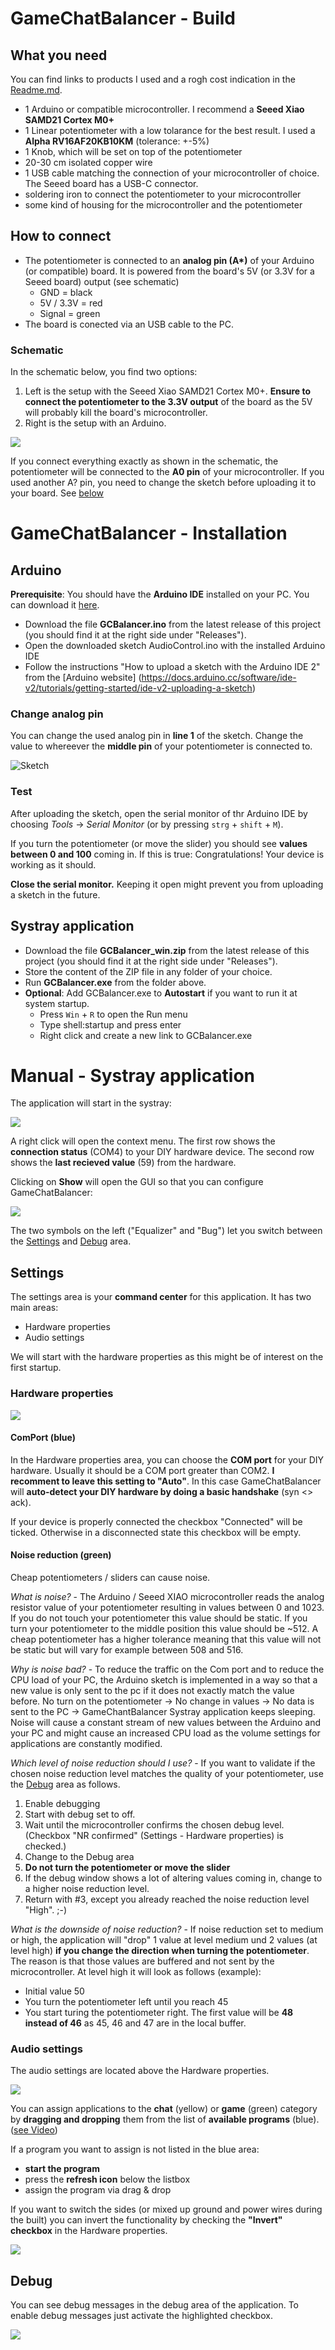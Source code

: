 # GameChatBalancer - Build

## What you need
You can find links to products I used and a rogh cost indication in the [Readme.md](https://github.com/TheSoundCoder/GameChatBalancer/blob/master/README.md#material).

- 1 Arduino or compatible microcontroller. I recommend a **Seeed Xiao SAMD21 Cortex M0+**
- 1 Linear potentiometer with a low tolarance for the best result. I used a **Alpha RV16AF20KB10KM** (tolerance: +-5%) 
- 1 Knob, which will be set on top of the potentiometer
- 20-30 cm isolated copper wire
- 1 USB cable matching the connection of your microcontroller of choice. The Seeed board has a USB-C connector.
- soldering iron to connect the potentiometer to your microcontroller
- some kind of housing for the microcontroller and the potentiometer

## How to connect
- The potentiometer is connected to an **analog pin (A\*)** of your Arduino (or compatible) board. It is powered from the board's 5V (or 3.3V for a Seeed board) output (see schematic)
  - GND = black
  - 5V / 3.3V = red
  - Signal = green
- The board is conected via an USB cable to the PC.

### Schematic
In the schematic below, you find two options:
1. Left is the setup with the Seeed Xiao SAMD21 Cortex M0+. **Ensure to connect the potentiometer to the 3.3V output** of the board as the 5V will probably kill the board's microcontroller.
2. Right is the setup with an Arduino.

![](https://github.com/TheSoundCoder/AudioControl/blob/master/assets/GameChatBalancer_schematic_2.png)

If you connect everything exactly as shown in the schematic, the potentiometer will be connected to the **A0 pin** of your microcontroller. If you used another A? pin, you need to change the sketch before uploading it to your board. See [below](https://github.com/TheSoundCoder/GameChatBalancer/blob/master/Manual.md#changeanaloguepin)

# GameChatBalancer - Installation

## Arduino
**Prerequisite**: You should have the **Arduino IDE** installed on your PC. You can download it [here](https://www.arduino.cc/en/software).
- Download the file **GCBalancer.ino** from the latest release of this project (you should find it at the right side under "Releases").
- Open the downloaded sketch AudioControl.ino with the installed Arduino IDE
- Follow the instructions "How to upload a sketch with the Arduino IDE 2" from the [Arduino website] (https://docs.arduino.cc/software/ide-v2/tutorials/getting-started/ide-v2-uploading-a-sketch)

### Change analog pin
You can change the used analog pin in **line 1** of the sketch. Change the value to whereever the **middle pin** of your potentiometer is connected to.

![Sketch](https://user-images.githubusercontent.com/130736237/235370434-3a052883-85e2-4aa0-8d43-80c4657d75c4.png)


### Test
After uploading the sketch, open the serial monitor of thr Arduino IDE by choosing *Tools* ->  *Serial Monitor* (or by pressing `strg` + `shift` + `M`).

If you turn the potentiometer (or move the slider) you should see **values between 0 and 100** coming in. If this is true: Congratulations! Your device is working as it should.

**Close the serial monitor.** Keeping it open might prevent you from uploading a sketch in the future.

## Systray application
- Download the file **GCBalancer_win.zip** from the latest release of this project (you should find it at the right side under "Releases").
- Store the content of the ZIP file in any folder of your choice.
- Run **GCBalancer.exe** from the folder above.
- **Optional**: Add GCBalancer.exe to **Autostart** if you want to run it at system startup.
  - Press `Win` + `R` to open the Run menu
  - Type shell:startup and press enter
  - Right click and create a new link to GCBalancer.exe

# Manual - Systray application
The application will start in the systray:

![](https://github.com/TheSoundCoder/AudioControl/blob/master/assets/Manual/GCB_Systray_Expanded.png)

A right click will open the context menu. The first row shows the **connection status** (COM4) to your DIY hardware device. The second row shows the **last recieved value** (59) from the hardware.

Clicking on **Show** will open the GUI so that you can configure GameChatBalancer:

![](https://github.com/TheSoundCoder/AudioControl/blob/master/assets/Manual/GCB_settings.png)

The two symbols on the left ("Equalizer" and "Bug") let you switch between the [Settings](https://github.com/TheSoundCoder/GameChatBalancer/blob/master/Manual.md#settings) and [Debug](https://github.com/TheSoundCoder/GameChatBalancer/blob/master/Manual.md#debug) area.

## Settings
The settings area is your **command center** for this application. It has two main areas:
- Hardware properties
- Audio settings

We will start with the hardware properties as this might be of interest on the first startup.

### Hardware properties
![](https://github.com/TheSoundCoder/GameChatBalancer/blob/master/assets/Manual/GCB_settings_hwproperties.png)

#### ComPort (blue)
In the Hardware properties area, you can choose the **COM port** for your DIY hardware. Usually it should be a COM port greater than COM2. **I recomment to leave this setting to "Auto"**. In this case GameChatBalancer will **auto-detect your DIY hardware by doing a basic handshake** (syn <> ack).

If your device is properly connected the checkbox "Connected" will be ticked. Otherwise in a disconnected state this checkbox will be empty. 

#### Noise reduction (green)
Cheap potentiometers / sliders can cause noise.

*What is noise?* - The Arduino / Seeed XIAO microcontroller reads the analog resistor value of your potentiometer resulting in values between 0 and 1023. If you do not touch your potentiometer this value should be static. If you turn your potentiometer to the middle position this value should be ~512. A cheap potentiometer has a higher tolerance meaning that this value will not be static but will vary for example between 508 and 516.

*Why is noise bad?* - To reduce the traffic on the Com port and to reduce the CPU load of your PC, the Arduino sketch is implemented in a way so that a new value is only sent to the pc if it does not exactly match the value before. No turn on the potentiometer -> No change in values -> No data is sent to the PC -> GameChantBalancer Systray application keeps sleeping.
Noise will cause a constant stream of new values between the Arduino and your PC and might cause an increased CPU load as the volume settings for applications are constantly modified.

*Which level of noise reduction should I use?* - If you want to validate if the chosen noise reduction level matches the quality of your potentiometer, use the  [Debug](https://github.com/TheSoundCoder/GameChatBalancer/blob/master/Manual.md#debug) area as follows.
1. Enable debugging
2. Start with debug set to off.
3. Wait until the microcontroller confirms the chosen debug level. (Checkbox "NR confirmed" (Settings - Hardware properties) is checked.)
4. Change to the Debug area
5. **Do not turn the potentiometer or move the slider**
6. If the debug window shows a lot of altering values coming in, change to a higher noise reduction level.
7. Return with #3, except you already reached the noise reduction level "High". ;-)

*What is the downside of noise reduction?* - If noise reduction set to medium or high, the application will "drop" 1 value at level medium und 2 values (at level high) **if you change the direction when turning the potentiometer**. The reason is that those values are buffered and not sent by the microcontroller. At level high it will look as follows (example):
- Initial value 50
- You turn the potentiometer left until you reach 45
- You start turing the potentiometer right. The first value will be **48 instead of 46** as 45, 46 and 47 are in the local buffer.


### Audio settings
The audio settings are located above the Hardware properties.

![](https://github.com/TheSoundCoder/GameChatBalancer/blob/master/assets/Manual/GCB_settings_programs.png)

You can assign applications to the **chat** (yellow) or **game** (green) category by **dragging and dropping** them from the list of **available programs** (blue). ([see Video](https://github.com/TheSoundCoder/GameChatBalancer/edit/master/README.md#pictures--video))

If a program you want to assign is not listed in the blue area:
- **start the program** 
- press the **refresh icon** below the listbox
- assign the program via drag & drop

If you want to switch the sides (or mixed up ground and power wires during the built) you can invert the functionality by checking the **"Invert" checkbox** in the Hardware properties.

![](https://github.com/TheSoundCoder/GameChatBalancer/blob/master/assets/Manual/GCB_settings_slider.png)


## Debug
You can see debug messages in the debug area of the application. To enable debug messages just activate the highlighted checkbox.

![](https://github.com/TheSoundCoder/GameChatBalancer/blob/master/assets/Manual/GCB_debug1.png)

